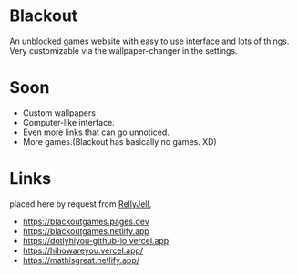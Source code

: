 # Blackout
An unblocked games website with easy to use interface and lots of things. Very customizable via the wallpaper-changer in the settings.
# Soon
- Custom wallpapers
- Computer-like interface.
- Even more links that can go unnoticed.
- More games.(Blackout has basically no games. XD)

# Links
placed here by request from  [RellyJell](https://github.com/RellyJell),
- https://blackoutgames.pages.dev
- https://blackoutgames.netlify.app
- https://dotlyhiyou-github-io.vercel.app
- https://hihowareyou.vercel.app/
- https://mathisgreat.netlify.app/
